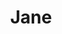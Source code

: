 ---
title: Jane
year: 1958
opening_date: 1958-05-28
closing_date: 1958-06-07
layout: productions
featured_image: 
image_caption:
image_credit:
playbill: 
category: 
Theatre: Theatre Jacksonville
Venue: Little Theatre
cast:
  Ann Tower: Frances Fay Andrews
  Peter Crewe: James Boyer
  Wilson: Jack Atkinson
  William Tower: Charles Archbold
  Millicent Tower: Helen Keegan
  Mrs. Jane Fowler: Esther Barnes
  The Maid: Sandra Breckur
  Lord Allan Frobisher: John Tacy
  Gilbert Dabney: Edward Siegal
crew:
  Designer and Director: Maurice Geoffrey
  Stage Manager: Bill Gibbs
  book-holder: Libbi Whiteman
  Lighting:
    - JoAnne Hicks
    - Norman Howard
  Sound Effects: Dorothy Massey
  Wardrobe: Eula Mae Snow
  Properties:
    - Esther Mae Blankenbeckler
    - Bill Schill
    - Marie Bristow
    - Sue Henderson
    - Eloise Hartsfield
    - Gayle Swymer
    - Peggy Coll
    - Susan Massey
  Make-Up:
    - Polly Clendening
    - Lois Keeney
    - Hilda Zeller
    - Brenda Bartley
    - Judy Bartley
    - Linda Davis
  Scenery:
    - Frank Ridge
    - Dixie Cohen
    - Paul Trudeau
    - Malcolm Argo
    - Bill Schill
    - Felix Jacobs
    - Lyn Scharar
    - Stanley Norton
    - Charles Fleming
    - Eula Mae Snow
    - Judith Snow
    - Ted Jordan
    - Ferguson Barnes
    - Jim Hammond
    - Susan Massey
    - Norman Howard
    - Christine Schiller
    - Gene Walters
    - Gary Stafford
    - Clifford Walker
    - Claire Lashley
    - K. A. Lashley
    - Jerry Long
    - Sandra Breckur
orchestra:
external_links:
---